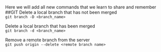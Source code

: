 Here we will add all new commands that we learn to share and remember
##GIT
Delete a local branch that has not been merged        
``git branch -D <branch_name>``

Delete a local branch that has been merged  
``git branch -d <branch_name>``

Remove a remote branch from the server  
``git push origin --delete <remote branch name>`` 